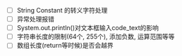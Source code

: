 - [ ] String Constant 的转义字符处理
- [ ] 异常处理报错
- [ ] System.out.println()对文本框输入code_text的影响
- [ ] 字符串长度的限制(64个, 255个), 添加负数, 运算范围等等
- [ ] 数组长度(return等时候)是否会越界